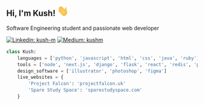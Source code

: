 <h2 align="left">Hi, I'm Kush! <img src="https://raw.githubusercontent.com/1Blademaster/1Blademaster/master/wave.gif" width="30px"></h2>

<p align="left">Software Engineering student and passionate web developer</p>

[![Linkedin: kush-m](https://img.shields.io/badge/-Connect_with_me-blue?style=flat-square&logo=Linkedin&logoColor=white&link=https://www.linkedin.com/in/kush-m/)](https://www.linkedin.com/in/kush-m/)
[![Medium: kushm](https://img.shields.io/badge/-Read_my_articles-red?style=flat-square&logo=medium&logoColor=white&link=https://kushm.medium.com/)](https://kushm.medium.com/)

```python
class Kush:
	languages = ['python', 'javascript', 'html', 'css', 'java', 'ruby']
	tools = ['node', 'next.js', 'django', 'flask', 'react', 'redis', 'postgresql']
	design_software = ['illustrator', 'photoshop', 'figma']
	live_websites = {
		'Project Falcon': 'projectfalcon.uk'
		'Spare Study Space': 'sparestudyspace.com'
	}
```
